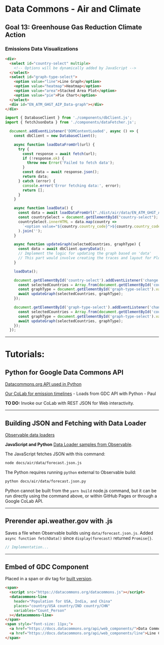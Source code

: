 
# Data Commons - Air and Climate

## Goal 13: Greenhouse Gas Reduction Climate Action

### Emissions Data Visualizations

```html
<div>
  <select id="country-select" multiple>
    <!-- Options will be dynamically added by JavaScript -->
  </select>
  <select id="graph-type-select">
    <option value="line">Line Graph</option>
    <option value="heatmap">Heatmap</option>
    <option value="area">Stacked Area Plot</option>
    <option value="pie">Pie Chart</option>
  </select>
  <div id="EN_ATM_GHGT_AIP_Data-graph"></div>
</div>
```

```js
import { DatabaseClient } from './components/dbClient.js';
import { fetchJsonData } from './components/dataFetcher.js';

  document.addEventListener('DOMContentLoaded', async () => {
    const dbClient = new DatabaseClient();

    async function loadDataFromUrl(url) {
      try {
        const response = await fetch(url);
        if (!response.ok) {
          throw new Error('Failed to fetch data');
        }
        const data = await response.json();
        return data;
      } catch (error) {
        console.error('Error fetching data:', error);
        return [];
      }
    }

    async function loadData() {
      const data = await loadDataFromUrl("./dist/air/data/EN_ATM_GHGT_AIP_Series.json");
      const countrySelect = document.getElementById("country-select");
      countrySelect.innerHTML = data.map(country =>
        `<option value="${country.country_code}">${country.country_code}</option>`
      ).join('');
    }

    async function updateGraph(selectedCountries, graphType) {
      const data = await dbClient.queryData();
      // Implement the logic for updating the graph based on 'data'
      // This part would involve creating the traces and layout for Plotly as before
    }

    loadData();

    document.getElementById('country-select').addEventListener('change', async () => {
      const selectedCountries = Array.from(document.getElementById('country-select').selectedOptions).map(option => option.value);
      const graphType = document.getElementById('graph-type-select').value;
      await updateGraph(selectedCountries, graphType);
    });

    document.getElementById('graph-type-select').addEventListener('change', async () => {
      const selectedCountries = Array.from(document.getElementById('country-select').selectedOptions).map(option => option.value);
      const graphType = document.getElementById('graph-type-select').value;
      await updateGraph(selectedCountries, graphType);
    });
  });
```

---

# Tutorials:

## Python for Google Data Commons API

[Datacommons.org API used in Python](https://docs.datacommons.org/api/python/)

[Our CoLab for emission timelines](https://colab.research.google.com/drive/1mZC2Pn4oKau9Sz1Q16_qnOK7Tai09uEo#scrollTo=2gMBtmu1MGfq&line=19&uniqifier=1) - Loads from GDC API with Python - Paul

**TO DO:** Invoke our CoLab with REST JSON for Web interactivity.

---

## Building JSON and Fetching with Data Loader

[Observable data loaders](https://observablehq.com/framework/loaders) 

**JavaScript and Python** [Data Loader samples from Observable](https://observablehq.com/framework/getting-started#next-steps).

The JavaScript fetches JSON with this command:

```bash
node docs/air/data/forecast.json.js
```

The Python requires running `python` external to Observable build:

```bash
python docs/air/data/forecast.json.py
```

Python cannot be built from the `yarn build` node.js command, but it can be run directly using the command above, or within GitHub Pages or through a Google CoLab API.

---

## Prerender api.weather.gov with .js

Saves a file when Observable builds using `data/forecast.json.js`. Added `async function fetchData()` since `display(forecast)` returned `Promise{}`.

```js
// Implementation...
```

---

## Embed of GDC Component

Placed in a span or div tag for [built version](../../dist/air/).

```html
<span>
  <script src="https://datacommons.org/datacommons.js"></script>
  <datacommons-line
    header="Population for USA, India, and China"
    places="country/USA country/IND country/CHN"
    variables="Count_Person"
  ></datacommons-line>
</span>
<span style="font-size: 11px;">
  <a href="https://docs.datacommons.org/api/web_components/">Data Commons Web Components</a> - 
  <a href="https://docs.datacommons.org/api/web_components/line">Line Chart Web Component</a>
</span>
```

````
